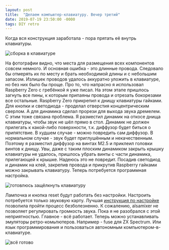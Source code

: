 ```yaml
---
layout: post
title:  "Делаем компьютер-клавиатуру. Вечер третий"
date: 2019-07-19 23:50:00 -0000
tags: DIY retro
---
```


Когда вся конструкция заработала - пора прятать её внутрь клавиатуры. 

![сборка в клавиатуре](http://2nature.me/files/retro-computer8.jpeg)

На фотографии видно, что места для размещения всех компонентов совсем немного. И основная ошибка - это длинные провода. Следовало бы отмерять их по месту и брать необходимой длины и с небольшим запасом. Излишек проводов удалось аккуратно уложить в клавиатуре, но без них было бы проще. Про то, что напрасно я использовал Raspberry Zero с гребёнкой я уже писал. На этом этапе пришлось загнуть все пины, к которым припаяны провода и отрезать бокорезами все остальные. Raspberry Zero прикрепил к днищу клавиатуры гайками. Для кнопки и светодиода - проделал отверстия концентрическим сверлом. А для динамика сделал прорези для выхода звука дремелем. С этим тоже связана проблема. Я разместил динамик на откосе днища клавиатуры, чтобы звук не шёл прямо в стол. Динамик не должен прилегать к какой-либо поверхности, т.к. диффузор будет биться о припятствие. В худшем случае - можно повредить сам диффузор. В нормальном случае - звук будет приглушённым и некачественным. Поэтому я разместил диффузор на винтах М2.5 и приклеил головки винтов к днищу. Увы, даже с таким плоским динамиком закрыть крышку клавиатуры не удалось, пришлось убрать винты с части динамика, прилегающей к крышке. Надеюсь это не повредит. Посадив светодиод и динамик на клей, закрепив провода и прикрутив Raspberry гайками можно закрывать клавиатуру. Теперь потребуется программная настройка.

![готовлюсь защёлкнуть клавиатуру](http://2nature.me/files/retro-computer9.jpeg)

Лампочка и кнопка reset будут работать без настройки. Настроить потребуется только звуковую карту. Лучшая [инструкция по настройке](https://learn.pimoroni.com/tutorial/phat/raspberry-pi-phat-dac-install) позволила пройти процесс безболезненно. К сожалению, alsamixer не позволяет регулировать громкость звука. Пока я не разобрался с этой неприятностью. Главное - всё работает. Теперь можно устанавливать эмуляторы ретро-комьпютеров. Например - fuse для ZX Spectrum. Или язык программирования и пользоваться автономным компьютером-в-клавиатуре.

![всё готово](http://2nature.me/files/retro-computer10.jpeg)
